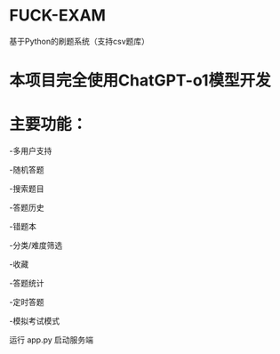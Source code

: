 # FUCK-EXAM
基于Python的刷题系统（支持csv题库）

# 本项目完全使用ChatGPT-o1模型开发

# 主要功能：

-多用户支持

-随机答题

-搜索题目

-答题历史

-错题本

-分类/难度筛选

-收藏

-答题统计

-定时答题

-模拟考试模式

运行 app.py 启动服务端
